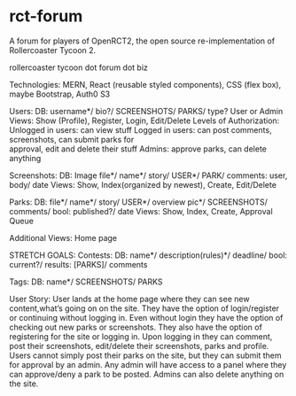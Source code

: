 # rct-forum

A forum for players of OpenRCT2, the open source re-implementation of Rollercoaster Tycoon 2. 

rollercoaster tycoon dot forum dot biz

Technologies: MERN, React (reusable styled components), CSS (flex box), maybe Bootstrap, Auth0
S3

Users:
	DB: username*/ bio?/ SCREENSHOTS/ PARKS/ type? User or Admin
	Views:	Show (Profile), Register, Login, Edit/Delete
	Levels of Authorization:
		Unlogged in users: can view stuff
		Logged in users: can post comments, screenshots, can submit parks for  
approval, edit and delete their stuff
		Admins: approve parks, can delete anything

Screenshots:
	DB: Image file*/ name*/ story/ USER*/ PARK/ comments: user, body/ date
	Views: Show, Index(organized by newest), Create, Edit/Delete

Parks:
	DB: file*/ name*/ story/ USER*/ overview pic*/ SCREENSHOTS/ comments/ 
bool: published?/ date
	Views: Show, Index, Create, Approval Queue

Additional Views: 
	Home page 

STRETCH GOALS:
Contests:
DB: name*/ description(rules)*/ deadline/ bool: current?/ results: [PARKS]/ comments

Tags:
	DB: name*/ SCREENSHOTS/ PARKS


User Story:
User lands at the home page where they can see new content,what’s going on on the site. They have the option of login/register or continuing without logging in. Even without login they have the option of checking out new parks or screenshots. They also have the option of registering for the site or logging in. Upon logging in they can comment, post their screenshots, edit/delete their screenshots, parks and profile. Users cannot simply post their parks on the site, but they can submit them for approval by an admin. Any admin will have access to a panel where they can approve/deny a park to be posted. Admins can also delete anything on the site.
